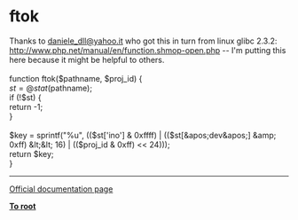 # ftok



Thanks to  daniele_dll@yahoo.it who got this in turn from linux glibc 2.3.2: http://www.php.net/manual/en/function.shmop-open.php -- I&apos;m putting this here because it might be helpful to others.<br><br>function ftok($pathname, $proj_id) {<br>   $st = @stat($pathname);<br>   if (!$st) {<br>       return -1;<br>   }<br>  <br>   $key = sprintf("%u", (($st[&apos;ino&apos;] &amp; 0xffff) | (($st[&apos;dev&apos;] &amp; 0xff) &lt;&lt; 16) | (($proj_id &amp; 0xff) &lt;&lt; 24)));<br>   return $key;<br>}  

---

[Official documentation page](https://www.php.net/manual/en/function.ftok.php)

**[To root](/README.md)**
